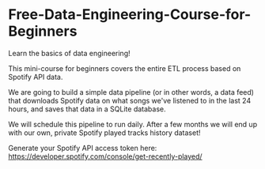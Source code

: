 # Free-Data-Engineering-Course-for-Beginners
Learn the basics of data engineering!

This mini-course for beginners covers the entire ETL process based on Spotify API data. 

We are going to build a simple data pipeline (or in other words, a data feed) that downloads Spotify data
on what songs we've listened to in the last 24 hours, and saves that data in a SQLite database.

We will schedule this pipeline to run daily. After a few months we will end up with our own, private Spotify played tracks history dataset!

Generate your Spotify API access token here: https://developer.spotify.com/console/get-recently-played/
